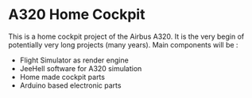 # A320 Home Cockpit
This is a home cockpit project of the Airbus A320.
It is the very begin of potentially very long projects (many years).
Main components will be :
* Flight Simulator as render engine
* JeeHell software for A320 simulation
* Home made cockpit parts
* Arduino based electronic parts
